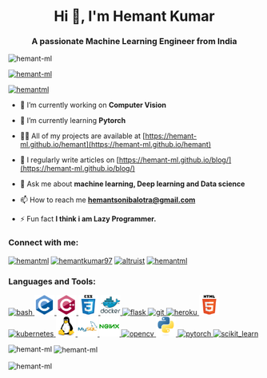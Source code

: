 <h1 align="center">Hi 👋, I'm Hemant Kumar</h1>
<h3 align="center">A passionate Machine Learning Engineer from India</h3>

<p align="left"> <img src="https://komarev.com/ghpvc/?username=hemant-ml&label=Profile%20views&color=0e75b6&style=flat" alt="hemant-ml" /> </p>

<p align="left"> <a href="https://github.com/ryo-ma/github-profile-trophy"><img src="https://github-profile-trophy.vercel.app/?username=hemant-ml" alt="hemant-ml" /></a> </p>

<p align="left"> <a href="https://twitter.com/hemantml" target="blank"><img src="https://img.shields.io/twitter/follow/hemantml?logo=twitter&style=for-the-badge" alt="hemantml" /></a> </p>

- 🔭 I’m currently working on **Computer Vision**

- 🌱 I’m currently learning **Pytorch**

- 👨‍💻 All of my projects are available at [https://hemant-ml.github.io/hemant](https://hemant-ml.github.io/hemant)

- 📝 I regularly write articles on [https://hemant-ml.github.io/blog/](https://hemant-ml.github.io/blog/)

- 💬 Ask me about **machine learning, Deep learning and Data science**

- 📫 How to reach me **hemantsonibalotra@gmail.com**

- ⚡ Fun fact **I think i am Lazy Programmer.**

<h3 align="left">Connect with me:</h3>
<p align="left">
<a href="https://twitter.com/hemantml" target="blank"><img align="center" src="https://cdn.jsdelivr.net/npm/simple-icons@3.0.1/icons/twitter.svg" alt="hemantml" height="30" width="40" /></a>
<a href="https://linkedin.com/in/hemantkumar97" target="blank"><img align="center" src="https://cdn.jsdelivr.net/npm/simple-icons@3.0.1/icons/linkedin.svg" alt="hemantkumar97" height="30" width="40" /></a>
<a href="https://kaggle.com/altruist" target="blank"><img align="center" src="https://cdn4.iconfinder.com/data/icons/logos-and-brands/512/189_Kaggle_logo_logos-512.png" alt="altruist" height="30" width="40" /></a>
<a href="https://www.hackerrank.com/hemantml" target="blank"><img align="center" src="https://cdn4.iconfinder.com/data/icons/logos-and-brands/512/160_Hackerrank_logo_logos-256.png" alt="hemantml" height="30" width="40" /></a>
</p>

<h3 align="left">Languages and Tools:</h3>
<p align="left"> <a href="https://www.gnu.org/software/bash/" target="_blank"> <img src="https://www.vectorlogo.zone/logos/gnu_bash/gnu_bash-icon.svg" alt="bash" width="40" height="40"/> </a> <a href="https://www.cprogramming.com/" target="_blank"> <img src="https://raw.githubusercontent.com/devicons/devicon/master/icons/c/c-original.svg" alt="c" width="40" height="40"/> </a> <a href="https://www.w3schools.com/cpp/" target="_blank"> <img src="https://raw.githubusercontent.com/devicons/devicon/master/icons/cplusplus/cplusplus-original.svg" alt="cplusplus" width="40" height="40"/> </a> <a href="https://www.w3schools.com/css/" target="_blank"> <img src="https://raw.githubusercontent.com/devicons/devicon/master/icons/css3/css3-original-wordmark.svg" alt="css3" width="40" height="40"/> </a> <a href="https://www.docker.com/" target="_blank"> <img src="https://raw.githubusercontent.com/devicons/devicon/master/icons/docker/docker-original-wordmark.svg" alt="docker" width="40" height="40"/> </a> <a href="https://flask.palletsprojects.com/" target="_blank"> <img src="https://www.vectorlogo.zone/logos/pocoo_flask/pocoo_flask-icon.svg" alt="flask" width="40" height="40"/> </a> <a href="https://git-scm.com/" target="_blank"> <img src="https://www.vectorlogo.zone/logos/git-scm/git-scm-icon.svg" alt="git" width="40" height="40"/> </a> <a href="https://heroku.com" target="_blank"> <img src="https://www.vectorlogo.zone/logos/heroku/heroku-icon.svg" alt="heroku" width="40" height="40"/> </a> <a href="https://www.w3.org/html/" target="_blank"> <img src="https://raw.githubusercontent.com/devicons/devicon/master/icons/html5/html5-original-wordmark.svg" alt="html5" width="40" height="40"/> </a> <a href="https://kubernetes.io" target="_blank"> <img src="https://www.vectorlogo.zone/logos/kubernetes/kubernetes-icon.svg" alt="kubernetes" width="40" height="40"/> </a> <a href="https://www.linux.org/" target="_blank"> <img src="https://raw.githubusercontent.com/devicons/devicon/master/icons/linux/linux-original.svg" alt="linux" width="40" height="40"/> </a> <a href="https://www.mysql.com/" target="_blank"> <img src="https://raw.githubusercontent.com/devicons/devicon/master/icons/mysql/mysql-original-wordmark.svg" alt="mysql" width="40" height="40"/> </a> <a href="https://www.nginx.com" target="_blank"> <img src="https://raw.githubusercontent.com/devicons/devicon/master/icons/nginx/nginx-original.svg" alt="nginx" width="40" height="40"/> </a> <a href="https://opencv.org/" target="_blank"> <img src="https://www.vectorlogo.zone/logos/opencv/opencv-icon.svg" alt="opencv" width="40" height="40"/> </a> <a href="https://www.python.org" target="_blank"> <img src="https://raw.githubusercontent.com/devicons/devicon/master/icons/python/python-original.svg" alt="python" width="40" height="40"/> </a> <a href="https://pytorch.org/" target="_blank"> <img src="https://www.vectorlogo.zone/logos/pytorch/pytorch-icon.svg" alt="pytorch" width="40" height="40"/> </a> <a href="https://scikit-learn.org/" target="_blank"> <img src="https://upload.wikimedia.org/wikipedia/commons/0/05/Scikit_learn_logo_small.svg" alt="scikit_learn" width="40" height="40"/> </a> </p>

<p><img align="left" src="https://github-readme-stats.vercel.app/api/top-langs?username=hemant-ml&show_icons=true&locale=en&layout=compact" alt="hemant-ml" /></p>

<p>&nbsp;<img align="center" src="https://github-readme-stats.vercel.app/api?username=hemant-ml&show_icons=true&locale=en" alt="hemant-ml" /></p>

<p><img align="center" src="https://github-readme-streak-stats.herokuapp.com/?user=hemant-ml&" alt="hemant-ml" /></p>
